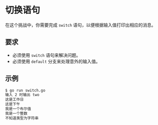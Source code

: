 # 切换语句

在这个挑战中，你需要完成 `switch` 语句，以便根据输入值打印出相应的消息。

## 要求

- 必须使用 `switch` 语句来解决问题。
- 必须使用 `default` 分支来处理意外的输入值。

## 示例

```sh
$ go run switch.go
输入 2 时输出 two
这是工作日
这是下午
我是一个布尔值
我是一个整数
不知道类型为字符串
```

